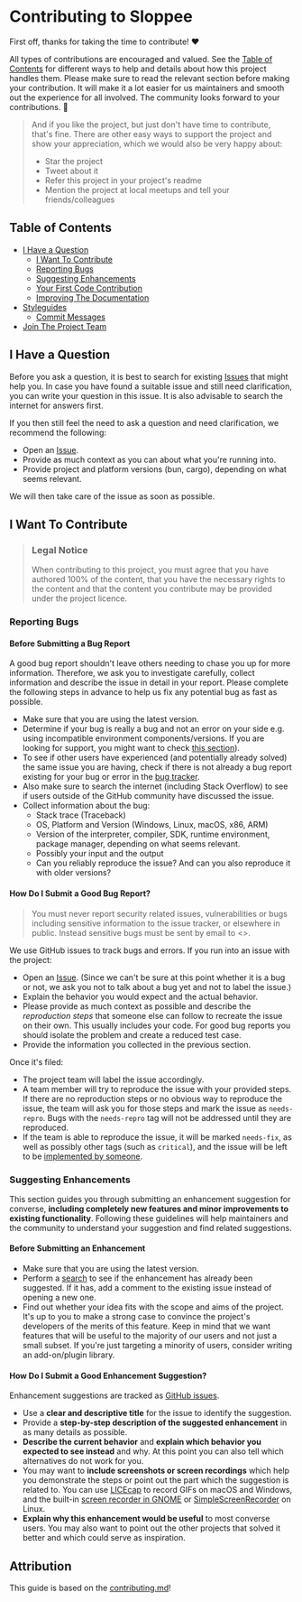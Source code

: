 # Contributing to Sloppee

First off, thanks for taking the time to contribute! ❤️

All
 types of contributions are encouraged and valued. See the [Table of 
Contents](#table-of-contents) for different ways to help and details 
about how this project handles them. Please make sure to read the 
relevant section before making your contribution. It will make it a lot 
easier for us maintainers and smooth out the experience for all 
involved. The community looks forward to your contributions. 🎉

> And if you like the project, but just don't have time to contribute, 
that's fine. There are other easy ways to support the project and show 
your appreciation, which we would also be very happy about:
> - Star the project
> - Tweet about it
> - Refer this project in your project's readme
> - Mention the project at local meetups and tell your friends/colleagues

<!-- omit in toc -->
## Table of Contents

- [I Have a Question](#i-have-a-question)
  - [I Want To Contribute](#i-want-to-contribute)
  - [Reporting Bugs](#reporting-bugs)
  - [Suggesting Enhancements](#suggesting-enhancements)
  - [Your First Code Contribution](#your-first-code-contribution)
  - [Improving The Documentation](#improving-the-documentation)
- [Styleguides](#styleguides)
  - [Commit Messages](#commit-messages)
- [Join The Project Team](#join-the-project-team)



## I Have a Question

Before you ask a question, it is best to search for existing 
[Issues](https://github.com/vishruth-thimmaiah/sloppee/issues) that might 
help you. In case you have found a suitable issue and still need 
clarification, you can write your question in this issue. It is also 
advisable to search the internet for answers first.

If you then still feel the need to ask a question and need clarification, we recommend the following:

- Open an [Issue](https://github.com/vishruth-thimmaiah/sloppee/issues/new).
- Provide as much context as you can about what you're running into.
- Provide project and platform versions (bun, cargo), depending on what seems relevant.

We will then take care of the issue as soon as possible.

## I Want To Contribute

> ### Legal Notice <!-- omit in toc -->
> When contributing to this project, you must agree that you have 
authored 100% of the content, that you have the necessary rights to the 
content and that the content you contribute may be provided under the 
project licence.

### Reporting Bugs

<!-- omit in toc -->
#### Before Submitting a Bug Report

A good bug report shouldn't leave others needing to chase you up for more
 information. Therefore, we ask you to investigate carefully, collect 
information and describe the issue in detail in your report. Please 
complete the following steps in advance to help us fix any potential bug
 as fast as possible.

- Make sure that you are using the latest version.
- Determine if your bug is really a bug and not an error on your side 
e.g. using incompatible environment components/versions. If you are looking for support, you
 might want to check [this section](#i-have-a-question)).
- To see if other users have experienced (and potentially already solved) the same 
issue you are having, check if there is not already a bug report 
existing for your bug or error in the [bug tracker](https://github.com/vishruth-thimmaiah/sloppee/issues?q=label%3Abug).
- Also make sure to search the internet (including Stack Overflow) to see
 if users outside of the GitHub community have discussed the issue.
- Collect information about the bug:
  - Stack trace (Traceback)
  - OS, Platform and Version (Windows, Linux, macOS, x86, ARM)
  - Version of the interpreter, compiler, SDK, runtime environment, package manager, depending on what seems relevant.
  - Possibly your input and the output
  - Can you reliably reproduce the issue? And can you also reproduce it with older versions?

<!-- omit in toc -->
#### How Do I Submit a Good Bug Report?

> You must never report security related issues, vulnerabilities or bugs 
including sensitive information to the issue tracker, or elsewhere in 
public. Instead sensitive bugs must be sent by email to <>.
<!-- You may add a PGP key to allow the messages to be sent encrypted as well. -->

We use GitHub issues to track bugs and errors. If you run into an issue with the project:

- Open an [Issue](https://github.com/vishruth-thimmaiah/sloppee/issues/new).
 (Since we can't be sure at this point whether it is a bug or not, we 
ask you not to talk about a bug yet and not to label the issue.)
- Explain the behavior you would expect and the actual behavior.
- Please provide as much context as possible and describe the 
*reproduction steps* that someone else can follow to recreate the issue 
on their own. This usually includes your code. For good bug reports you 
should isolate the problem and create a reduced test case.
- Provide the information you collected in the previous section.

Once it's filed:

- The project team will label the issue accordingly.
- A team member will try to reproduce the issue with your provided steps.
 If there are no reproduction steps or no obvious way to reproduce the 
issue, the team will ask you for those steps and mark the issue as 
`needs-repro`. Bugs with the `needs-repro` tag will not be addressed 
until they are reproduced.
- If the team is able to reproduce the 
issue, it will be marked `needs-fix`, as well as possibly other tags 
(such as `critical`), and the issue will be left to be [implemented by 
someone](#your-first-code-contribution).


### Suggesting Enhancements

This section guides you through submitting an enhancement suggestion for 
converse, **including completely new features and minor improvements to 
existing functionality**. Following these guidelines will help 
maintainers and the community to understand your suggestion and find 
related suggestions.

<!-- omit in toc -->
#### Before Submitting an Enhancement

- Make sure that you are using the latest version.
- Perform a [search](https://github.com/vishruth-thimmaiah/sloppee/issues) to see if 
the enhancement has already been suggested. If it has, add a comment to 
the existing issue instead of opening a new one.
- Find out whether 
your idea fits with the scope and aims of the project. It's up to you to
 make a strong case to convince the project's developers of the merits 
of this feature. Keep in mind that we want features that will be useful 
to the majority of our users and not just a small subset. If you're just
 targeting a minority of users, consider writing an add-on/plugin 
library.

<!-- omit in toc -->
#### How Do I Submit a Good Enhancement Suggestion?

Enhancement suggestions are tracked as [GitHub issues](https://github.com/vishruth-thimmaiah/sloppee/issues).

- Use a **clear and descriptive title** for the issue to identify the suggestion.
- Provide a **step-by-step description of the suggested enhancement** in as many details as possible.
- **Describe the current behavior** and **explain which behavior you 
expected to see instead** and why. At this point you can also tell which
 alternatives do not work for you.
- You may want to **include 
screenshots or screen recordings** which help you demonstrate the steps 
or point out the part which the suggestion is related to. You can use 
[LICEcap](https://www.cockos.com/licecap/) to record GIFs on macOS and 
Windows, and the built-in [screen recorder in 
GNOME](https://help.gnome.org/users/gnome-help/stable/screen-shot-record.html.en)
 or [SimpleScreenRecorder](https://github.com/MaartenBaert/ssr) on 
Linux. <!-- this should only be included if the project has a GUI -->
- **Explain why this enhancement would be useful** to most converse 
users. You may also want to point out the other projects that solved it 
better and which could serve as inspiration.

<!-- omit in toc -->
## Attribution
This guide is based on the [contributing.md](https://contributing.md/generator)!
